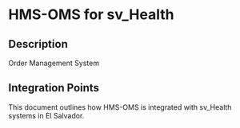 # HMS-OMS for sv_Health

## Description

Order Management System

## Integration Points

This document outlines how HMS-OMS is integrated with sv_Health systems in El Salvador.

